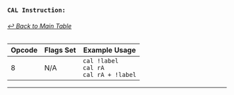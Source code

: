 ### `CAL Instruction:`
###### [↩ Back to Main Table](../README.md)
|  Opcode  | Flags Set                 | Example Usage           |
|--------- |---------------------------|-------------------------|
|   8      |     N/A                      |    `cal !label`<br> `cal rA`<br> `cal rA + !label` |
---
